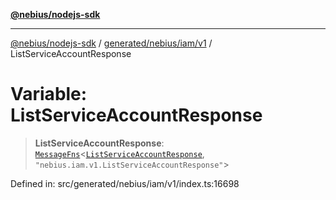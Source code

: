 [**@nebius/nodejs-sdk**](../../../../../README.md)

---

[@nebius/nodejs-sdk](../../../../../README.md) / [generated/nebius/iam/v1](../README.md) / ListServiceAccountResponse

# Variable: ListServiceAccountResponse

> **ListServiceAccountResponse**: [`MessageFns`](../../../../../runtime/protos/core/interfaces/MessageFns.md)\<[`ListServiceAccountResponse`](../interfaces/ListServiceAccountResponse.md), `"nebius.iam.v1.ListServiceAccountResponse"`\>

Defined in: src/generated/nebius/iam/v1/index.ts:16698
